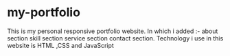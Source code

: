 # my-portfolio
  This is my personal responsive portfolio website.
  In which i added :-
  about section
  skill section
  service section
  contact section.
  Technology i use in this website is HTML ,CSS and JavaScript

